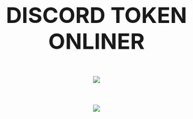 <h1 align="center" style="font-size: 50px;">
  DISCORD TOKEN ONLINER
</p>

<p align="center">
  <img src="https://img.shields.io/github/stars/quelloduro/Discord-Onliner?style=flat-square&color=purple">
</p>

<p align="center">
  <img src="https://ibb.co/TBQLgGxw">
</p>
